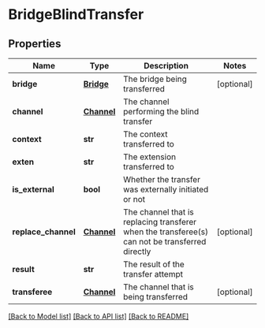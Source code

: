 # BridgeBlindTransfer

## Properties
Name | Type | Description | Notes
------------ | ------------- | ------------- | -------------
**bridge** | [**Bridge**](Bridge.md) | The bridge being transferred | [optional] 
**channel** | [**Channel**](Channel.md) | The channel performing the blind transfer | 
**context** | **str** | The context transferred to | 
**exten** | **str** | The extension transferred to | 
**is_external** | **bool** | Whether the transfer was externally initiated or not | 
**replace_channel** | [**Channel**](Channel.md) | The channel that is replacing transferer when the transferee(s) can not be transferred directly | [optional] 
**result** | **str** | The result of the transfer attempt | 
**transferee** | [**Channel**](Channel.md) | The channel that is being transferred | [optional] 

[[Back to Model list]](../README.md#documentation-for-models) [[Back to API list]](../README.md#documentation-for-api-endpoints) [[Back to README]](../README.md)


